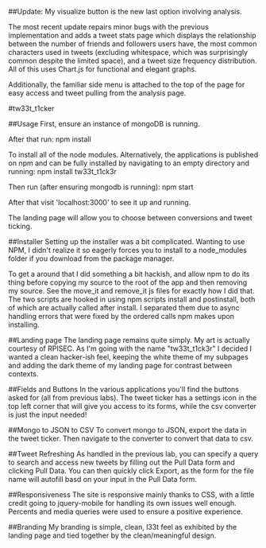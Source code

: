 ##Update:
My visualize button is the new last option involving analysis.

The most recent update repairs minor bugs with the previous implementation and adds a tweet stats page which displays the relationship between the number of friends and followers users have, the most common characters used in tweets (excluding whitespace, which was surprisingly common despite the limited space), and a tweet size frequency distribution. All of this uses Chart.js for functional and elegant graphs.

Additionally, the familiar side menu is attached to the top of the page for easy access and tweet pulling from the analysis page.

#tw33t_t1cker

##Usage
First, ensure an instance of mongoDB is running.

After that run:
  npm install

To install all of the node modules. Alternatively, the applications is published on npm and can be fully installed by navigating to an empty directory and running:
  npm install tw33t_t1ck3r

Then run (after ensuring mongodb is running):
  npm start

After that visit 'localhost:3000' to see it up and running.

The landing page will allow you to choose between conversions and tweet ticking.

##Installer 
Setting up the installer was a bit complicated. Wanting to use NPM, I didn't realize it so eagerly forces you to install to a node_modules folder if you download from the package manager.

To get a around that I did something a bit hackish, and allow npm to do its thing before copying my source to the root of the app and then removing my source. See the move_it and remove_it js files for exactly how I did that. The two scripts are hooked in using npm scripts install and postinstall, both of which are actually called after install. I separated them due to async handling errors that were fixed by the ordered calls npm makes upon installing.

##Landing page
The landing page remains quite simply. My art is actually courtesy of RPISEC. As I'm going with the name "tw33t_t1ck3r" I decided I wanted a clean hacker-ish feel, keeping the white theme of my subpages and adding the dark theme of my landing page for contrast between contexts.

##Fields and Buttons
In the various applications you'll find the buttons asked for (all from previous labs). The tweet ticker has a settings icon in the top left corner that will give you access to its forms, while the csv converter is just the input needed!

##Mongo to JSON to CSV
To convert mongo to JSON, export the data in the tweet ticker. Then navigate to the converter to convert that data to csv.

##Tweet Refreshing
As handled in the previous lab, you can specify a query to search and access new tweets by filling out the Pull Data form and clicking Pull Data. You can then quickly click Export, as the form for the file name will autofill basd on your input in the Pull Data form.

##Responsiveness
The site is responsive mainly thanks to CSS, with a little credit going to jquery-mobile for handling its own issues well enough. Percents and media queries were used to ensure a positive experience.

##Branding
My branding is simple, clean, l33t feel as exhibited by the landing page and tied together by the clean/meaningful design.